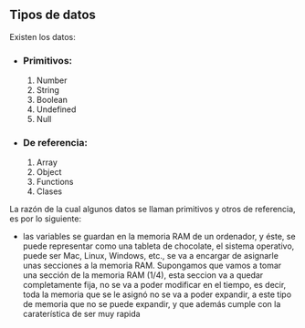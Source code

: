## Tipos de datos

Existen los datos:

- ### Primitivos:

  1. Number
  2. String
  3. Boolean
  4. Undefined
  5. Null

- ### De referencia:

  1. Array
  2. Object
  3. Functions
  4. Clases

La razón de la cual algunos datos se llaman primitivos y otros de referencia, es por lo siguiente:

- las variables se guardan en la memoria RAM de un ordenador, y éste, se puede representar como una tableta de chocolate, el sistema operativo, puede ser Mac, Linux, Windows, etc., se va a encargar de asignarle unas secciones a la memoria RAM.
  Supongamos que vamos a tomar una sección de la memoria RAM (1/4), esta seccion va a quedar completamente fija, no se va a poder modificar en el tiempo, es decir, toda la memoria que se le asignó no se va a poder expandir, a este tipo de memoria que no se puede expandir, y que además cumple con la caraterística de ser muy rapida
